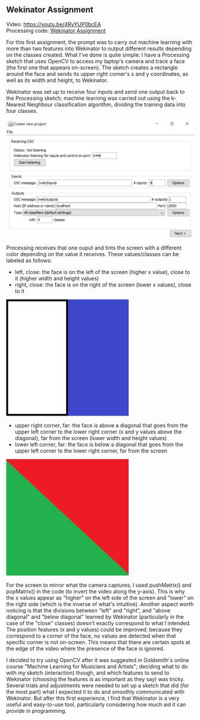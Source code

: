 ## Wekinator Assignment  
Video: https://youtu.be/4RyYUP0bcEA   
Processing code: [Wekinator Assignment](/Wekinator-Assignment/WekinatorAssignment.pde)

For this first assignment, the prompt was to carry out machine learning with more than two features into Wekinator to output different results depending on the classes created. What I've done is quite simple: I have a Processing sketch that uses OpenCV to access my laptop's camera and track a face (the first one that appears on-screen). The sketch creates a rectangle around the face and sends its upper right corner's x and y coordinates, as well as its width and height, to Wekinator.  
  
Wekinator was set up to receive four inputs and send one output back to the Processing sketch; machine learning was carried out using the k-Nearest Neighbour classification algorithm, dividing the training data into four classes.  
  
![screenshot](/Wekinator-Assignment/ImagesWekinatorAssignment/SetUp_WekinatorAssignment.JPG) 
  
Processing receives that one ouput and tints the screen with a different color depending on the value it receives. These values/classes can be labeled as follows:
  
* left, close: the face is on the left of the screen (higher x value), close to it (higher width and height values)
* right, close: the face is on the right of the screen (lower x values), close to it  
  
![screen vertical](/Wekinator-Assignment/ImagesWekinatorAssignment/Screen1.png)  
  
* upper right corner, far: the face is above a diagonal that goes from the upper left corner to the lower right corner (x and y values above the diagonal), far from the screen (lower width and height values)
* lower left corner, far: the face is below a diagonal that goes from the upper left corner to the lower right corner, far from the screen 
  
![screen diagonal](/Wekinator-Assignment/ImagesWekinatorAssignment/Screen.png)  
  
For the screen to mirror what the camera captures, I used pushMatrix() and popMatrix() in the code (to invert the video along the y-axis). This is why the x values appear as "higher" on the left side of the screen and "lower" on the right side (which is the inverse of what's intuitive). Another aspect worth noticing is that the divisions between "left" and "right", and "above diagonal" and "below diagonal" learned by Wekinator (particularly in the case of the "close" classes) doesn't exactly correspond to what I intended. The position features (x and y values) could be improved; because they correspond to a corner of the face, no values are detected when that specific corner is not on-screen. This means that there are certain spots at the edge of the video where the presence of the face is ignored.
    
I decided to try using OpenCV after it was suggested in Goldsmith's online course "Machine Learning for Musicians and Artists"; deciding what to do with my sketch (interaction) though, and which features to send to Wekinator (choosing the features *is* as important as they say) was tricky. Several trials and adjustments were needed to set up a sketch that did (for the most part) what I expected it to do and smoothly communicated with Wekinator. But after this first experience, I find that Wekinator is a very useful and easy-to-use tool, particularly considering how much aid it can provide in programming.
